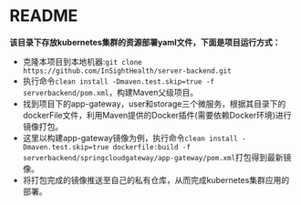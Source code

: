 # README

**该目录下存放kubernetes集群的资源部署yaml文件，下面是项目运行方式：**

- 克隆本项目到本地机器:`git clone https://github.com/InSightHealth/server-backend.git`
- 执行命令`clean install -Dmaven.test.skip=true -f serverbackend/pom.xml`，构建Maven父级项目。
- 找到项目下的app-gateway，user和storage三个微服务，根据其目录下的dockerFile文件，利用Maven提供的Docker插件(需要依赖Docker环境)进行镜像打包。
- 这里以构建app-gateway镜像为例，执行命令`clean install -Dmaven.test.skip=true dockerfile:build -f serverbackend/springcloudgateway/app-gateway/pom.xml`打包得到最新镜像。
- 将打包完成的镜像推送至自己的私有仓库，从而完成kubernetes集群应用的部署。